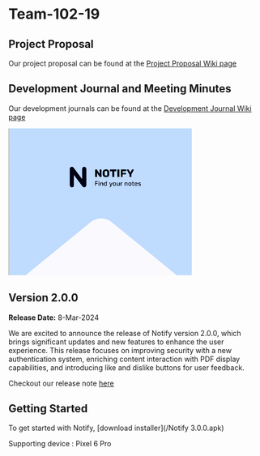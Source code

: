 # Team-102-19

## Project Proposal

Our project proposal can be found at the [Project Proposal Wiki page](https://git.uwaterloo.ca/p259li/team-102-19/-/wikis/Project-Proposal)

## Development Journal and Meeting Minutes

Our development journals can be found at the [Development Journal Wiki page](https://git.uwaterloo.ca/p259li/team-102-19/-/wikis/Development-Journals-and-Meeting-Minutes)

![](images/Notify.png)

## Version 2.0.0

**Release Date:** 8-Mar-2024

We are excited to announce the release of Notify version 2.0.0, which brings significant updates and new features to enhance the user experience. This release focuses on improving security with a new authentication system, enriching content interaction with PDF display capabilities, and introducing like and dislike buttons for user feedback.

Checkout our release note [here](https://git.uwaterloo.ca/p259li/team-102-19/-/releases/2.0.0)

## Getting Started

To get started with Notify, [download installer](/Notify 3.0.0.apk)

Supporting device : Pixel 6 Pro

